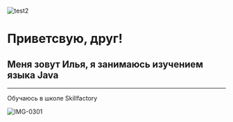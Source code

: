 ![test2](https://media.giphy.com/media/Ss5zpSaKfhj2v04DpQ/giphy.gif?cid=ecf05e47gzbk14bfkz5oh76o5m8z48hih2vuvwt2i5r8ah4d&rid=giphy.gif&ct=g) 





# Приветсвую, друг!
## Меня зовут Илья, я занимаюсь изучением языка Java

_____________

Обучаюсь в школе Skillfactory

<img src="https://i.ibb.co/N1rGX4k/IMG-0301.jpg" alt="IMG-0301" border="0" /></a>







            
      
